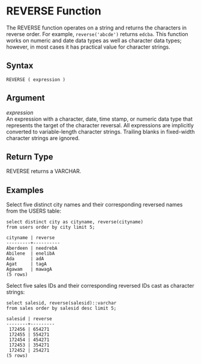 # REVERSE Function<a name="r_REVERSE"></a>

The REVERSE function operates on a string and returns the characters in reverse order\. For example, `reverse('abcde')` returns `edcba`\. This function works on numeric and date data types as well as character data types; however, in most cases it has practical value for character strings\. 

## Syntax<a name="r_REVERSE-synopsis"></a>

```
REVERSE ( expression )
```

## Argument<a name="r_REVERSE-argument"></a>

 *expression*   
An expression with a character, date, time stamp, or numeric data type that represents the target of the character reversal\. All expressions are implicitly converted to variable\-length character strings\. Trailing blanks in fixed\-width character strings are ignored\. 

## Return Type<a name="r_REVERSE-return-type"></a>

REVERSE returns a VARCHAR\. 

## Examples<a name="r_REVERSE-examples"></a>

Select five distinct city names and their corresponding reversed names from the USERS table: 

```
select distinct city as cityname, reverse(cityname)
from users order by city limit 5;

cityname | reverse
---------+----------
Aberdeen | needrebA
Abilene  | enelibA
Ada      | adA
Agat     | tagA
Agawam   | mawagA
(5 rows)
```

Select five sales IDs and their corresponding reversed IDs cast as character strings: 

```
select salesid, reverse(salesid)::varchar
from sales order by salesid desc limit 5;

salesid | reverse
--------+---------
 172456 | 654271
 172455 | 554271
 172454 | 454271
 172453 | 354271
 172452 | 254271
(5 rows)
```